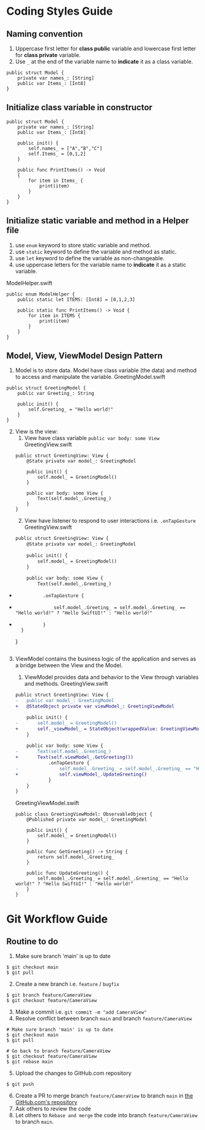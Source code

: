 # Coding Styles Guide

## **Naming convention**
1. Uppercase first letter for **class public** variable and lowercase first letter for **class private** variable.
2. Use `_` at the end of the variable name to **indicate** it as a class variable.

```
public struct Model {
    private var names_: [String]
    public var Items_: [Int8]
}
```

## Initialize **class** variable in constructor

```
public struct Model {
    private var names_: [String]
    public var Items_: [Int8]
    
    public init() {
        self.names_ = ["A","B","C"]
        self.Items_ = [0,1,2]
    }
    
    public func PrintItems() -> Void
    {
        for item in Items_ {
            print(item)
        }
    }
}
```

## Initialize **static** variable and method in a **Helper file**
1. use `enum` keyword to store static variable and method.
2. use `static` keyword to define the variable and method as static.
3. use `let` keyword to define the variable as non-changeable.
4. use uppercase letters for the variable name to **indicate** it as a static variable.

ModelHelper.swift
```
public enum ModelHelper {
    public static let ITEMS: [Int8] = [0,1,2,3]
    
    public static func PrintItems() -> Void {
        for item in ITEMS {
            print(item)
        }
    }
}
```

## Model, View, ViewModel Design Pattern
1. Model is to store data. Model have class variable (the data) and method to access and manipulate the variable.
GreetingModel.swift
```
public struct GreetingModel {
    public var Greeting_: String
    
    public init() {
        self.Greeting_ = "Hello world!"
    }
}
```
2. View is the view:
    1. View have class variable `public var body: some View`
    GreetingView.swift
    ```
    public struct GreetingView: View {
        @State private var model_: GreetingModel
        
        public init() {
            self.model_ = GreetingModel()
        }

        public var body: some View {
            Text(self.model_.Greeting_)
        }
    }
    ```
    2. View have listener to respond to user interactions i.e. `.onTapGesture`
    GreetingView.swift
    ```diff
    public struct GreetingView: View {
        @State private var model_: GreetingModel
        
        public init() {
            self.model_ = GreetingModel()
        }

        public var body: some View {
            Text(self.model_.Greeting_)
+               .onTapGesture {
+                   self.model_.Greeting_ = self.model_.Greeting_ == "Hello world!" ? "Hello SwiftUI!" : "Hello world!"
+               }
        }
    }
    ```
3. ViewModel contains the business logic of the application and serves as a bridge between the View and the Model.
    1. ViewModel provides data and behavior to the View through variables and methods.
    GreetingView.swift
    ```diff
    public struct GreetingView: View {
    -   public var model_: GreetingModel
    +   @StateObject private var viewModel_: GreetingViewModel

        public init() {
    -       self.model_ = GreetingModel()
    +       self._viewModel_ = StateObject(wrappedValue: GreetingViewModel())
        }
        
        public var body: some View {
    -       Text(self.model_.Greeting_)
    +       Text(self.viewModel_.GetGreeting())
                .onTapGesture {
    -               self.model_.Greeting_ = self.model_.Greeting_ == "Hello world!" ? "Hello SwiftUI!" : "Hello world!"
    +               self.viewModel_.UpdateGreeting()
                }
        }
    }
    ```

    GreetingViewModel.swift
    ```
    public class GreetingViewModel: ObservableObject {
        @Published private var model_: GreetingModel
        
        public init() {
            self.model_ = GreetingModel()
        }
        
        public func GetGreeting() -> String {
            return self.model_.Greeting_
        }
        
        public func UpdateGreeting() {
            self.model_.Greeting_ = self.model_.Greeting_ == "Hello world!" ? "Hello SwiftUI!" : "Hello world!"
        }
    }
    ```

# Git Workflow Guide

## Routine to do

1. Make sure branch 'main' is up to date
```
$ git checkout main
$ git pull
```
2. Create a new branch i.e. `feature` / `bugfix`
```
$ git branch feature/CameraView
$ git checkout feature/CameraView
```
3. Make a commit i.e. `git commit -m "add CameraView"`
4. Resolve conflict between branch `main` and branch `feature/CameraView`
```
# Make sure branch 'main' is up to date
$ git checkout main
$ git pull

# Go back to branch feature/CameraView
$ git checkout feature/CameraView
$ git rebase main
```
5. Upload the changes to GitHub.com repository
```
$ git push
```
6. Create a PR to merge branch `feature/CameraView` to branch `main` in [the GitHub.com's repository](https://github.com/Step-Point/CoreDataExample)
7. Ask others to review the code
8. Let others to `Rebase and merge` the code into branch `feature/CameraView` to branch `main`.
